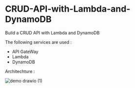 # CRUD-API-with-Lambda-and-DynamoDB

Build a CRUD API with Lambda and DynamoDB

The following services are used :

- API GateWay
- Lambda
- DynamoDB

Architechture :

![demo drawio (1)](https://user-images.githubusercontent.com/70535896/225654299-19336b00-c252-4725-9486-dd934d1a8445.png)
